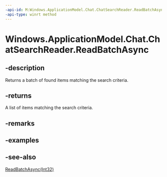 ```yaml
---
-api-id: M:Windows.ApplicationModel.Chat.ChatSearchReader.ReadBatchAsync
-api-type: winrt method
---
```


<!-- Method syntax
public Windows.Foundation.IAsyncOperation<Windows.Foundation.Collections.IVectorView<Windows.ApplicationModel.Chat.IChatItem>> ReadBatchAsync()
-->

# Windows.ApplicationModel.Chat.ChatSearchReader.ReadBatchAsync

## -description
Returns a batch of found items matching the search criteria.

## -returns
A list of items matching the search criteria.

## -remarks

## -examples

## -see-also
[ReadBatchAsync(Int32)](chatsearchreader_readbatchasync_1346490639.md)